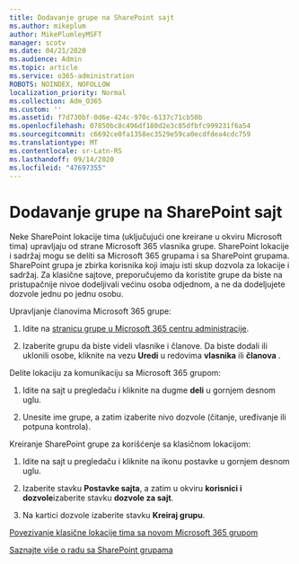 ```yaml
---
title: Dodavanje grupe na SharePoint sajt
ms.author: mikeplum
author: MikePlumleyMSFT
manager: scotv
ms.date: 04/21/2020
ms.audience: Admin
ms.topic: article
ms.service: o365-administration
ROBOTS: NOINDEX, NOFOLLOW
localization_priority: Normal
ms.collection: Adm_O365
ms.custom: ''
ms.assetid: f7d730bf-0d6e-424c-970c-6137c71cb50b
ms.openlocfilehash: 07850bc8c496df180d2e3c85dfbfc999231f6a54
ms.sourcegitcommit: c6692ce0fa1358ec3529e59ca0ecdfdea4cdc759
ms.translationtype: MT
ms.contentlocale: sr-Latn-RS
ms.lasthandoff: 09/14/2020
ms.locfileid: "47697355"
---
```

# <a name="add-a-group-to-a-sharepoint-site"></a>Dodavanje grupe na SharePoint sajt

Neke SharePoint lokacije tima (uključujući one kreirane u okviru Microsoft tima) upravljaju od strane Microsoft 365 vlasnika grupe. SharePoint lokacije i sadržaj mogu se deliti sa Microsoft 365 grupama i sa SharePoint grupama. SharePoint grupa je zbirka korisnika koji imaju isti skup dozvola za lokacije i sadržaj. Za klasične sajtove, preporučujemo da koristite grupe da biste na pristupačnije nivoe dodeljivali većinu osoba odjednom, a ne da dodeljujete dozvole jednu po jednu osobu.
  
Upravljanje članovima Microsoft 365 grupe:
  
1. Idite na [stranicu grupe u Microsoft 365 centru administracije](https://portal.office.com/adminportal/home#/groups).
    
2. Izaberite grupu da biste videli vlasnike i članove. Da biste dodali ili uklonili osobe, kliknite na vezu **Uredi** u redovima **vlasnika** ili **članova** . 
    
Delite lokaciju za komunikaciju sa Microsoft 365 grupom:
  
1. Idite na sajt u pregledaču i kliknite na dugme **deli** u gornjem desnom uglu. 
    
2. Unesite ime grupe, a zatim izaberite nivo dozvole (čitanje, uređivanje ili potpuna kontrola).
    
Kreiranje SharePoint grupe za korišćenje sa klasičnom lokacijom:
  
1. Idite na sajt u pregledaču i kliknite na ikonu postavke u gornjem desnom uglu.
    
2. Izaberite stavku **Postavke sajta**, a zatim u okviru **korisnici i dozvole**izaberite stavku **dozvole za sajt**.
    
3. Na kartici dozvole izaberite stavku **Kreiraj grupu**.
    
[Povezivanje klasične lokacije tima sa novom Microsoft 365 grupom](https://go.microsoft.com/fwlink/?linkid=2008654)
  
[Saznajte više o radu sa SharePoint grupama](https://go.microsoft.com/fwlink/?linkid=874658)
  

